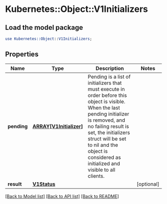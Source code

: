 # Kubernetes::Object::V1Initializers

## Load the model package
```perl
use Kubernetes::Object::V1Initializers;
```

## Properties
Name | Type | Description | Notes
------------ | ------------- | ------------- | -------------
**pending** | [**ARRAY[V1Initializer]**](V1Initializer.md) | Pending is a list of initializers that must execute in order before this object is visible. When the last pending initializer is removed, and no failing result is set, the initializers struct will be set to nil and the object is considered as initialized and visible to all clients. | 
**result** | [**V1Status**](V1Status.md) |  | [optional] 

[[Back to Model list]](../README.md#documentation-for-models) [[Back to API list]](../README.md#documentation-for-api-endpoints) [[Back to README]](../README.md)


